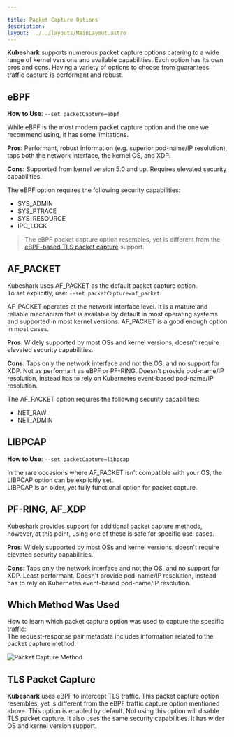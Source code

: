 ```yaml
---

title: Packet Capture Options  
description:  
layout: ../../layouts/MainLayout.astro  
---
```


**Kubeshark** supports numerous packet capture options catering to a wide range of kernel versions and available capabilities. Each option has its own pros and cons. Having a variety of options to choose from guarantees traffic capture is performant and robust.

## eBPF

**How to Use**: `--set packetCapture=ebpf`

While eBPF is the most modern packet capture option and the one we recommend using, it has some limitations.

**Pros**: Performant, robust information (e.g. superior pod-name/IP resolution), taps both the network interface, the kernel OS, and XDP.

**Cons**: Supported from kernel version 5.0 and up. Requires elevated security capabilities.

The eBPF option requires the following security capabilities:
- SYS_ADMIN
- SYS_PTRACE
- SYS_RESOURCE
- IPC_LOCK

> The eBPF packet capture option resembles, yet is different from the [eBPF-based TLS packet capture](/en/packet_capture#tls-packet-capture) support.

## AF_PACKET

Kubeshark uses AF_PACKET as the default packet capture option.  
To set explicitly, use: `--set packetCapture=af_packet`.

AF_PACKET operates at the network interface level. It is a mature and reliable mechanism that is available by default in most operating systems and supported in most kernel versions. AF_PACKET is a good enough option in most cases.

**Pros**: Widely supported by most OSs and kernel versions, doesn't require elevated security capabilities.

**Cons**: Taps only the network interface and not the OS, and no support for XDP. Not as performant as eBPF or PF-RING. Doesn't provide pod-name/IP resolution, instead has to rely on Kubernetes event-based pod-name/IP resolution.

The AF_PACKET option requires the following security capabilities:
- NET_RAW
- NET_ADMIN

## LIBPCAP

**How to Use**: `--set packetCapture=libpcap`

In the rare occasions where AF_PACKET isn’t compatible with your OS, the LIBPCAP option can be explicitly set.  
LIBPCAP is an older, yet fully functional option for packet capture.

## PF-RING, AF_XDP

Kubeshark provides support for additional packet capture methods, however, at this point, using one of these is safe for specific use-cases.

**Pros**: Widely supported by most OSs and kernel versions, doesn't require elevated security capabilities.

**Cons**: Taps only the network interface and not the OS, and no support for XDP. Least performant. Doesn't provide pod-name/IP resolution, instead has to rely on Kubernetes event-based pod-name/IP resolution.

## Which Method Was Used

How to learn which packet capture option was used to capture the specific traffic:  
The request-response pair metadata includes information related to the packet capture method.

![Packet Capture Method](/pc_method.jpg)

## TLS Packet Capture

**Kubeshark** uses eBPF to intercept TLS traffic. This packet capture option resembles, yet is different from the eBPF traffic capture option mentioned above. This option is enabled by default. Not using this option will disable TLS packet capture. It also uses the same security capabilities. It has wider OS and kernel version support.